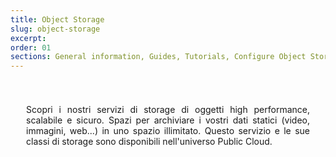 ```yaml
---
title: Object Storage
slug: object-storage
excerpt:
order: 01
sections: General information, Guides, Tutorials, Configure Object Storage with your solutions, Cold Archive Storage Class Specifics, OpenStack Swift Storage Class Specifics, OpenStack Swift Archive Storage Class Specifics
---
```


<style>
#page {
  display: flex !important;
  flex-direction:column-reverse !important;
}
#customProductIndex {
padding:25px;
}
#customProductIndex p {
text-align:justify;
}

</style>

<div id="customProductIndex">

<p>Scopri i nostri servizi di storage di oggetti high performance, scalabile e sicuro. Spazi per archiviare i vostri dati statici (video, immagini, web...) in uno spazio illimitato. Questo servizio e le sue classi di storage sono disponibili nell'universo Public Cloud.</p>

</div>
